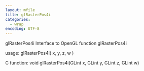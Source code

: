 ```yaml
---
layout: mfile
title: glRasterPos4i
categories:
  - wrap
encoding: UTF-8
---
```


glRasterPos4i  Interface to OpenGL function glRasterPos4i

usage:  glRasterPos4i( x, y, z, w )

C function:  void glRasterPos4i(GLint x, GLint y, GLint z, GLint w)